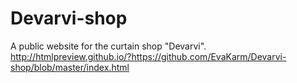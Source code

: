# Devarvi-shop
A public website for the curtain shop "Devarvi". http://htmlpreview.github.io/?https://github.com/EvaKarm/Devarvi-shop/blob/master/index.html
